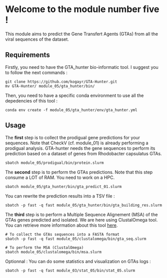 #       Welcome to the module number five !      

This module aims to predict the Gene Transfert Agents (GTAs) from all the viral sequences of the dataset.

## Requirements
Firstly, you need to have the GTA_hunter bio-informatic tool. 
I suggest you to follow the next commands : 
```
git clone https://github.com/kogayr/GTA-Hunter.git
mv GTA-Hunter/ module_05/gta_hunter/bin/
```
Then, you need to have a specific conda environment to use all the depedencies of this tool :
```
conda env create -f module_05/gta_hunter/env/gta_hunter.yml
```

## Usage
The **first** step is to collect the prodigual gene predictions for your sequences. Note that CheckV (cf. module_01) is already performing a prodigual analysis. 
GTA-hunter needs the gene sequences to perform its prediction based on a dataset of genes from Rhodobacter capsulatus GTAs.
```
sbatch module_05/prodigual/bin/protein.slurm
```

The **second** step is to perform the GTAs predictions. Note that this step consume a LOT of RAM.
You need to work on a HPC.
```
sbatch module_05/gta_hunter/bin/gta_predict_01.slurm
```
You can rewrite the prediction results into a TSV file :
```
sbatch -p fast -q fast module_05/gta_hunter/bin/gta_building_res.slurm
```

The **third** step is to perform a Multiple Sequence Alignement (MSA) of the GTAs genes predicted and isolated.
We are here using ClustalOmega tool. You can retrieve more information about this tool [here](https://github.com/GSLBiotech/clustal-omega).
```
# To collect the GTAs sequences into a FASTA format
sbatch -p fast -q fast module_05/clustalomega/bin/gta_seq.slurm

# To perform the MSA (ClustalOmega)
sbatch module_05/clustalomega/bin/msa.slurm
```

Optionnal : You can do some statistics and visualization on GTAs logs :
```
sbatch -p fast -q fast module_03/stat_05/bin/stat_05.slurm
```
